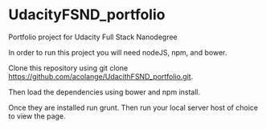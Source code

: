 # UdacityFSND_portfolio
Portfolio project for Udacity Full Stack Nanodegree

In order to run this project you will need nodeJS, npm, and bower.

Clone this repository using git clone https://github.com/acolange/UdacithFSND_portfolio.git.

Then load the dependencies using bower and npm install.

Once they are installed run grunt.  Then run your local server host of choice to view the page.
